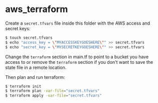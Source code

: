 
# aws_terraform

Create a `secret.tfvars` file inside this folder with the AWS access and secret keys:

```bash
$ touch secret.tfvars
$ echo "access_key = \"MYACCESSKEYGOESHERE\"" >> secret.tfvars
$ echo "secret_key = \"MYSECRETKEYGOESHERE\"" >> secret.tfvars
```

Change the `terraform` section in main.tf to point to a bucket you have access to or remove the `terraform` section if you don't want to save the state file in a remote location.

Then plan and run terraform:

```bash
$ terraform init
$ terraform plan -var-file="secret.tfvars"
$ terraform apply -var-file="secret.tfvars"
```
